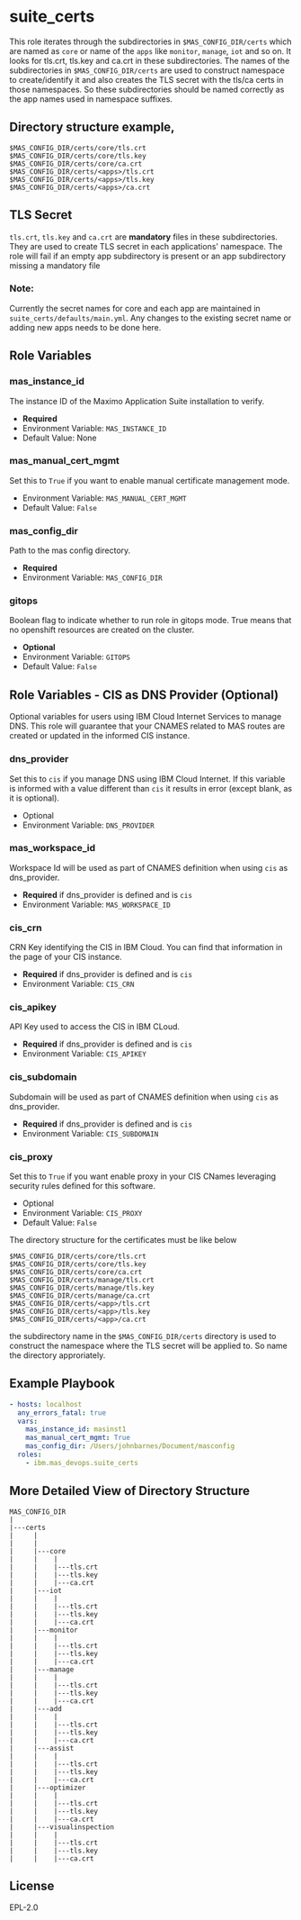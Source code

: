 suite_certs
============


This role iterates through the subdirectories in `$MAS_CONFIG_DIR/certs` which are named as `core` or name of the `apps` like `monitor`, `manage`, `iot` and so on. It looks for tls.crt, tls.key and ca.crt in these subdirectories.
The names of the subdirectories in `$MAS_CONFIG_DIR/certs` are used to construct namespace to create/identify it and also creates the TLS secret with the tls/ca certs in those namespaces. So these subdirectories should be named correctly as the app names used in namespace suffixes.

## Directory structure example,
```
$MAS_CONFIG_DIR/certs/core/tls.crt
$MAS_CONFIG_DIR/certs/core/tls.key
$MAS_CONFIG_DIR/certs/core/ca.crt
$MAS_CONFIG_DIR/certs/<apps>/tls.crt
$MAS_CONFIG_DIR/certs/<apps>/tls.key
$MAS_CONFIG_DIR/certs/<apps>/ca.crt
```

## TLS Secret
`tls.crt`, `tls.key` and `ca.crt` are **mandatory** files in these subdirectories. They are used to create TLS secret in each applications' namespace. The role will fail if an empty app subdirectory is present or an app subdirectory missing a mandatory file

### Note: 
Currently the secret names for core and each app are maintained in `suite_certs/defaults/main.yml`. Any changes to the existing secret name or adding new apps needs to be done here.


Role Variables
--------------

### mas_instance_id
The instance ID of the Maximo Application Suite installation to verify.

- **Required**
- Environment Variable: `MAS_INSTANCE_ID`
- Default Value: None

### mas_manual_cert_mgmt
Set this to `True` if you want to enable manual certificate management mode.

- Environment Variable: `MAS_MANUAL_CERT_MGMT`
- Default Value: `False`

### mas_config_dir
Path to the mas config directory. 

- **Required**
- Environment Variable: `MAS_CONFIG_DIR`

### gitops
Boolean flag to indicate whether to run role in gitops mode. True means that no openshift resources
are created on the cluster. 

- **Optional**
- Environment Variable: `GITOPS`
- Default Value: `False`

Role Variables - CIS as DNS Provider (Optional)
--------------

Optional variables for users using IBM Cloud Internet Services to manage DNS. This role will guarantee that your CNAMES related to MAS routes are created or updated in the informed CIS instance.

### dns_provider
Set this to `cis` if you manage DNS using IBM Cloud Internet. If this variable is informed with a value different than `cis` it results in error (except blank, as it is optional).

- Optional
- Environment Variable: `DNS_PROVIDER`

### mas_workspace_id
Workspace Id will be used as part of CNAMES definition when using `cis` as dns_provider.

- **Required** if dns_provider is defined and is `cis`
- Environment Variable: `MAS_WORKSPACE_ID`

### cis_crn
CRN Key identifying the CIS in IBM Cloud. You can find that information in the page of your CIS instance.

- **Required** if dns_provider is defined and is `cis`
- Environment Variable: `CIS_CRN`

### cis_apikey
API Key used to access the CIS in IBM CLoud.

- **Required** if dns_provider is defined and is `cis`
- Environment Variable: `CIS_APIKEY`

### cis_subdomain
Subdomain will be used as part of CNAMES definition when using `cis` as dns_provider.

- **Required** if dns_provider is defined and is `cis`
- Environment Variable: `CIS_SUBDOMAIN`

### cis_proxy
Set this to `True` if you want enable proxy in your CIS CNames leveraging security rules defined for this software.

- Optional
- Environment Variable: `CIS_PROXY`
- Default Value: `False`

The directory structure for the certificates must be like below
```
$MAS_CONFIG_DIR/certs/core/tls.crt
$MAS_CONFIG_DIR/certs/core/tls.key
$MAS_CONFIG_DIR/certs/core/ca.crt
$MAS_CONFIG_DIR/certs/manage/tls.crt
$MAS_CONFIG_DIR/certs/manage/tls.key
$MAS_CONFIG_DIR/certs/manage/ca.crt
$MAS_CONFIG_DIR/certs/<app>/tls.crt
$MAS_CONFIG_DIR/certs/<app>/tls.key
$MAS_CONFIG_DIR/certs/<app>/ca.crt
```

the subdirectory name in the `$MAS_CONFIG_DIR/certs` directory is used to construct the namespace where the TLS secret will be applied to. So name the directory approriately.


Example Playbook
----------------

```yaml
- hosts: localhost
  any_errors_fatal: true
  vars:
    mas_instance_id: masinst1
    mas_manual_cert_mgmt: True
    mas_config_dir: /Users/johnbarnes/Document/masconfig
  roles:
    - ibm.mas_devops.suite_certs

```


More Detailed View of Directory Structure
------------------------------------------


```
MAS_CONFIG_DIR
|
|---certs
|     |
|     |
|     |---core
|     |    |
|     |    |---tls.crt
|     |    |---tls.key
|     |    |---ca.crt
|     |---iot
|     |    |
|     |    |---tls.crt
|     |    |---tls.key
|     |    |---ca.crt
|     |---monitor
|     |    |
|     |    |---tls.crt
|     |    |---tls.key
|     |    |---ca.crt
|     |---manage
|     |    |
|     |    |---tls.crt
|     |    |---tls.key
|     |    |---ca.crt
|     |---add
|     |    |
|     |    |---tls.crt
|     |    |---tls.key
|     |    |---ca.crt
|     |---assist
|     |    |
|     |    |---tls.crt
|     |    |---tls.key
|     |    |---ca.crt
|     |---optimizer
|     |    |
|     |    |---tls.crt
|     |    |---tls.key
|     |    |---ca.crt
|     |---visualinspection
|     |    |
|     |    |---tls.crt
|     |    |---tls.key
|     |    |---ca.crt
```


License
-------

EPL-2.0
